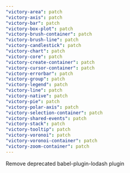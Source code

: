 ```yaml
---
"victory-area": patch
"victory-axis": patch
"victory-bar": patch
"victory-box-plot": patch
"victory-brush-container": patch
"victory-brush-line": patch
"victory-candlestick": patch
"victory-chart": patch
"victory-core": patch
"victory-create-container": patch
"victory-cursor-container": patch
"victory-errorbar": patch
"victory-group": patch
"victory-legend": patch
"victory-line": patch
"victory-native": patch
"victory-pie": patch
"victory-polar-axis": patch
"victory-selection-container": patch
"victory-shared-events": patch
"victory-stack": patch
"victory-tooltip": patch
"victory-voronoi": patch
"victory-voronoi-container": patch
"victory-zoom-container": patch
---
```


Remove deprecated babel-plugin-lodash plugin
